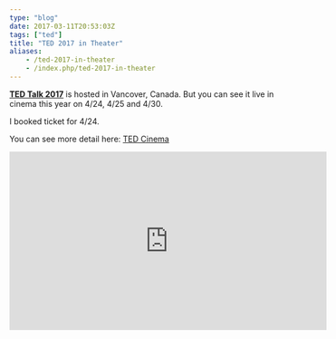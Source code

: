```yaml
---
type: "blog"
date: 2017-03-11T20:53:03Z
tags: ["ted"]
title: "TED 2017 in Theater"
aliases:
    - /ted-2017-in-theater
    - /index.php/ted-2017-in-theater
---
```


**[TED Talk 2017](http://www.ted.com)** is hosted in Vancover, Canada. But you can see it live in cinema this year on 4/24, 4/25 and 4/30.
<!--more-->

I booked ticket for 4/24.

You can see more detail here: [TED Cinema](https://tedcinema.com)

<iframe width="560" height="315" src="https://www.youtube.com/embed/frwwE9PCILU?rel=0" frameborder="0" allowfullscreen></iframe>
